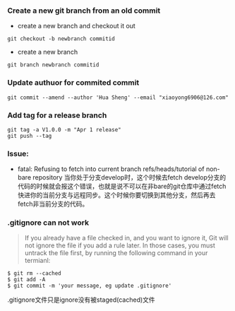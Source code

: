 ### Create a new git branch from an old commit

* create a new branch and checkout it out

```shell
git checkout -b newbranch commitid
```

* create a new branch

```shell
git branch newbranch commitid
```

### Update authuor for commited commit

```shell
git commit --amend --author 'Hua Sheng' --email "xiaoyong6906@126.com"
```
### Add tag for a release branch
```shell
git tag -a V1.0.0 -m "Apr 1 release"
git push --tag
```


### Issue:

* fatal: Refusing to fetch into current branch refs/heads/tutorial of non-bare repository
当你处于分支develop时，这个时候去fetch develop分支的代码的时候就会报这个错误，也就是说不可以在非bare的git仓库中通过fetch快进你的当前分支与远程同步。这个时候你要切换到其他分支，然后再去fetch非当前分支的代码。

### .gitignore can not work
> If you already have a file checked in, and you want to ignore it, Git will not ignore the file if you add a rule later. In those cases, you must untrack the file first, by running the following command in your termianl:
```
$ git rm --cached
$ git add -A
$ git commit -m 'your message, eg update .gitignore'
```
.gitignore文件只是ignore没有被staged(cached)文件